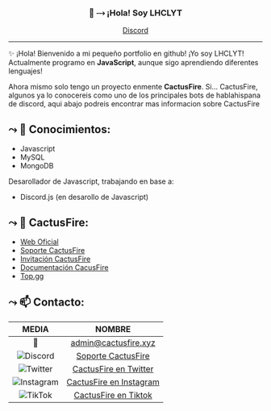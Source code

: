 
<h3 align="center">👋 ⤏ ¡Hola! Soy LHCLYT</h3>
<p align="center">
  <a href="https://discord.gg/JfUmDjX">Discord</a>
</p>

---
✨ ¡Hola! Bienvenido a mi pequeño portfolio en github! ¡Yo soy LHCLYT!
Actualmente programo en **JavaScript**, aunque sigo aprendiendo diferentes lenguajes!

Ahora mismo solo tengo un proyecto enmente **CactusFire**.
Si... CactusFire, algunos ya lo conocereis como uno de los principales bots de hablahispana de discord, aqui abajo podreis encontrar mas informacion sobre CactusFire

## ⤳ 📝  Conocimientos:
* Javascript
* MySQL
* MongoDB

Desarollador de Javascript, trabajando en base a:
* Discord.js (en desarollo de Javascript)

## ⤳ 🌵  CactusFire: 
* [Web Oficial](https://cactusfire.xyz)
* [Soporte CactusFire](https://discord.cactusfire.xyz)
* [Invitación CactusFire](https://invite.cactusfire.xyz)
* [Documentación CacusFire](https://cactusfire.xyz/docs)
* [Top.gg](https://top.gg/bot/543567770579894272)


## ⤳ 📫  Contacto: 

|              MEDIA             	|       NOMBRE       	|
|:----------------------------:	|:-------------------:	|
| 📧  	| admin@cactusfire.xyz	|
| ![Discord](https://media.discordapp.net/attachments/763587528083112016/789207824521625680/1200px-Font_Awesome_5_brands_discord_color.svg.png?width=25&height=25) 	| [Soporte CactusFire](https://discord.cactusfire.xyz)	|
| ![Twitter](https://i.imgur.com/HeZ0zJn.png) 	| [CactusFire en Twitter](https://twitter.com/CactusFire/)	|
| ![Instagram](https://i.imgur.com/tu01NLm.png) 	| [CactusFire en Instagram](https://www.instagram.com/cactusfirebot/)	|
| ![TikTok](https://media.discordapp.net/attachments/763587528083112016/789208444006825984/5cb78678a7c7755bf004c14c.png?width=25&height=25) 	| [CactusFire en Tiktok](https://www.tiktok.com/@cactusfirebot)	|
